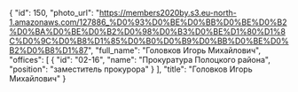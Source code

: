 {
    "id": 150,
    "photo_url": "https://members2020by.s3.eu-north-1.amazonaws.com/127886_%D0%93%D0%BE%D0%BB%D0%BE%D0%B2%D0%BA%D0%BE%D0%B2%D0%98%D0%B3%D0%BE%D1%80%D1%8C%D0%9C%D0%B8%D1%85%D0%B0%D0%B9%D0%BB%D0%BE%D0%B2%D0%B8%D1%87",
    "full_name": "Головков Игорь Михайлович",
    "offices": [
        {
            "id": "02-16",
            "name": "Прокуратура Полоцкого района",
            "position": "заместитель прокурора"
        }
    ],
    "title": "Головков Игорь Михайлович"
}